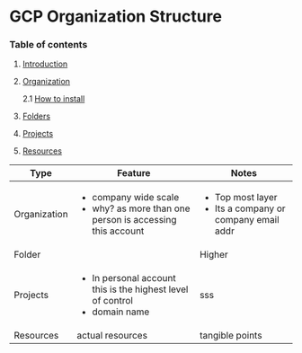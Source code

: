 # GCP Organization Structure

### Table of contents


1. [Introduction](#introduction)
2. [Organization](#organization)
   
   2.1 [How to install ](#install-organization)
3. [Folders](#folders)
4. [Projects](#projects)
4. [Resources](#resources)




**Type**   | **Feature**  | **Notes** 
---------|----------|---------
 Organization    | <ul><li>company wide scale</li><li>why? as more than one person is accessing this account</li></ul> | <ul><li>Top most layer</li><li>Its a company or company email addr</li></ul>
 Folder |  | Higher
 Projects | <ul><li>In personal account this is the highest level of control</li><li>domain name</li></ul>| sss
| Resources  | actual resources | tangible points  
